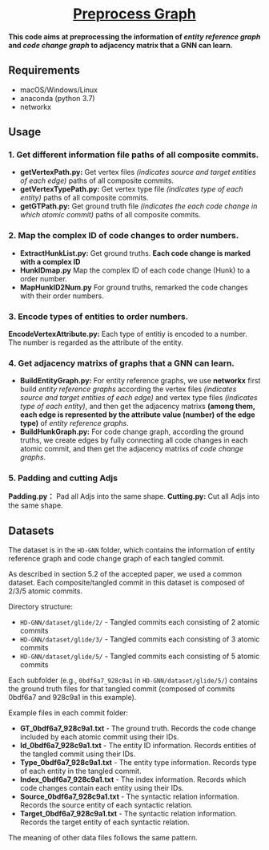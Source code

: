  <div align="center">
  <h1 id="Preprocess Graph"><a href="https://gitee.com/fanmengdan1/preprocess_graph_mac/" target="repo">Preprocess Graph</a></h1>
</div>

#### This code aims at preprocessing the information of *entity reference graph* and *code change graph* to adjacency matrix that a GNN can learn.

## Requirements
- macOS/Windows/Linux
- anaconda (python 3.7)
- networkx

## Usage
### 1. Get different information file paths of all composite commits.
 - **getVertexPath.py:**
   Get vertex files *(indicates source and target entities of each edge)* paths of all composite commits.
 - **getVertexTypePath.py:**
   Get vertex type file *(indicates type of each entity)* paths of all composite commits.
 - **getGTPath.py:**
   Get ground truth file *(indicates the each code change in which atomic commit)* paths of all composite commits.

### 2. Map the complex ID of code changes to order numbers.
 - **ExtractHunkList.py:**
   Get ground truths. **Each code change is marked with a complex ID**
 - **HunkIDmap.py**
   Map the  complex ID of each code change (Hunk) to a order number.
 - **MapHunkID2Num.py**
   For ground truths, remarked the code changes with their order numbers.
   
  ### 3. Encode types of entities to order numbers.
  
  **EncodeVertexAttribute.py:**
  Each type of entitiy is encoded to a number. The number is regarded as the attribute of the entity.
   
### 4. Get adjacency matrixs of graphs that a GNN can learn.
 - **BuildEntityGraph.py:** 
    For entity reference graphs, we use **networkx** first build *entity reference graphs* according the vertex files *(indicates source and target entities of each edge)* and vertex type files *(indicates type of each entity)*, and then get the adjacency matrixs **(among them, each edge is represented by the attribute value (number) of the edge type)** of *entity reference graphs*.
 - **BuildHunkGraph.py:**
	For code change graph, according the ground truths, we create edges by fully connecting all code changes in each atomic commit, and then get the adjacency matrixs of *code change graphs*.

### 5. Padding and cutting Adjs
**Padding.py：**
Pad all Adjs into the same shape.
**Cutting.py:**
Cut all Adjs into the same shape.



## Datasets

The dataset is in the `HD-GNN` folder, which contains the information of entity reference graph and code change graph of each tangled commit. 

As described in section 5.2 of the accepted paper, we used a common dataset. Each composite/tangled commit in this dataset is composed of 2/3/5 atomic commits. 

Directory structure:
- `HD-GNN/dataset/glide/2/` - Tangled commits each consisting of 2 atomic commits
- `HD-GNN/dataset/glide/3/` - Tangled commits each consisting of 3 atomic commits  
- `HD-GNN/dataset/glide/5/` - Tangled commits each consisting of 5 atomic commits

Each subfolder (e.g., `0bdf6a7_928c9a1` in `HD-GNN/dataset/glide/5/`) contains the ground truth files for that tangled commit (composed of commits 0bdf6a7 and 928c9a1 in this example).

Example files in each commit folder:
- **GT_0bdf6a7_928c9a1.txt** - The ground truth. Records the code change included by each atomic commit using their IDs.
- **Id_0bdf6a7_928c9a1.txt** - The entity ID information. Records entities of the tangled commit using their IDs.  
- **Type_0bdf6a7_928c9a1.txt** - The entity type information. Records type of each entity in the tangled commit.
- **Index_0bdf6a7_928c9a1.txt** - The index information. Records which code changes contain each entity using their IDs.
- **Source_0bdf6a7_928c9a1.txt** - The syntactic relation information. Records the source entity of each syntactic relation.
- **Target_0bdf6a7_928c9a1.txt** - The syntactic relation information. Records the target entity of each syntactic relation.

The meaning of other data files follows the same pattern.
